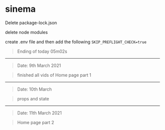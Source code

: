 # sinema

Delete package-lock.json

delete node modules

create .env file and then add 
the following 
`SKIP_PREFLIGHT_CHECK=true`

> Ending of today 05m02s

*************************************************************************************************************

> Date: 9th March 2021 

> finished all vids of Home page part 1

*********************************************************************************
> Date: 10th March 

> props and state

************************************************************************************************************

>Date: 11th March 2021

>Home page part 2

